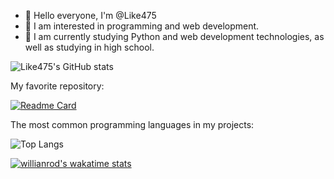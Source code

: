 - 👋 Hello everyone, I'm @Like475
- 👀 I am interested in programming and web development.
- 🌱 I am currently studying Python and web development technologies, as well as studying in high school.

![Like475's GitHub stats](https://github-readme-stats.vercel.app/api?username=Like475&theme=github_dark)


My favorite repository:

[![Readme Card](https://github-readme-stats.vercel.app/api/pin/?username=Like475&repo=lilial&theme=github_dark)](https://github.com/Like475/lilial)


The most common programming languages in my projects:

![Top Langs](https://github-readme-stats.vercel.app/api/top-langs/?username=Like475&layout=compact&theme=github_dark)


[![willianrod's wakatime stats](https://github-readme-stats.vercel.app/api/wakatime?username=willianrod)](https://github.com/anuraghazra/github-readme-stats)
